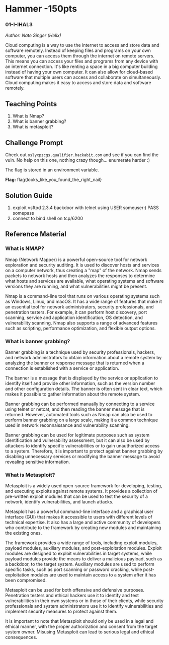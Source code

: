 # Hammer -150pts
### 01-I-IHAL3
*Author: Nate Singer (Helix)*

Cloud computing is a way to use the internet to access and store data and software remotely. Instead of keeping files and programs on your own computer, you can access them through the internet on remote servers. This means you can access your files and programs from any device with an internet connection. It's like renting a space in a big computer building instead of having your own computer. It can also allow for cloud-based software that multiple users can access and collaborate on simultaneously. Cloud computing makes it easy to access and store data and software remotely.

## Teaching Points
1. What is Nmap?
2. What is banner grabbing?
3. What is metasploit?

## Challenge Prompt
Check out `oslyxpzcgs.qualifier.hackabit.com` and see if you can find the vuln. No help on this one, nothing crazy though... enumerate harder :)

The flag is stored in an environment variable.

**Flag:** flag{looks_like_you_found_the_right_nail}

## Solution Guide
1. exploit vsftpd 2.3.4 backdoor with telnet using USER someuser:) PASS somepass
2. connect to bind shell on tcp/6200

## Reference Material
### What is NMAP?
Nmap (Network Mapper) is a powerful open-source tool for network exploration and security auditing. It is used to discover hosts and services on a computer network, thus creating a "map" of the network. Nmap sends packets to network hosts and then analyzes the responses to determine what hosts and services are available, what operating systems and software versions they are running, and what vulnerabilities might be present.

Nmap is a command-line tool that runs on various operating systems such as Windows, Linux, and macOS. It has a wide range of features that make it an essential tool for network administrators, security professionals, and penetration testers. For example, it can perform host discovery, port scanning, service and application identification, OS detection, and vulnerability scanning. Nmap also supports a range of advanced features such as scripting, performance optimization, and flexible output options.

### What is banner grabbing?
Banner grabbing is a technique used by security professionals, hackers, and network administrators to obtain information about a remote system by analyzing the banner or response message that is returned when a connection is established with a service or application.

The banner is a message that is displayed by the service or application to identify itself and provide other information, such as the version number and other configuration details. The banner is often sent in clear text, which makes it possible to gather information about the remote system.

Banner grabbing can be performed manually by connecting to a service using telnet or netcat, and then reading the banner message that is returned. However, automated tools such as Nmap can also be used to perform banner grabbing on a large scale, making it a common technique used in network reconnaissance and vulnerability scanning.

Banner grabbing can be used for legitimate purposes such as system identification and vulnerability assessment, but it can also be used by attackers to identify specific vulnerabilities or to gain unauthorized access to a system. Therefore, it is important to protect against banner grabbing by disabling unnecessary services or modifying the banner message to avoid revealing sensitive information.

### What is Metasploit?
Metasploit is a widely used open-source framework for developing, testing, and executing exploits against remote systems. It provides a collection of pre-written exploit modules that can be used to test the security of a network, identify vulnerabilities, and launch attacks.

Metasploit has a powerful command-line interface and a graphical user interface (GUI) that makes it accessible to users with different levels of technical expertise. It also has a large and active community of developers who contribute to the framework by creating new modules and maintaining the existing ones.

The framework provides a wide range of tools, including exploit modules, payload modules, auxiliary modules, and post-exploitation modules. Exploit modules are designed to exploit vulnerabilities in target systems, while payload modules provide the means to deliver a malicious payload, such as a backdoor, to the target system. Auxiliary modules are used to perform specific tasks, such as port scanning or password cracking, while post-exploitation modules are used to maintain access to a system after it has been compromised.

Metasploit can be used for both offensive and defensive purposes. Penetration testers and ethical hackers use it to identify and test vulnerabilities in their own systems or in those of their clients, while security professionals and system administrators use it to identify vulnerabilities and implement security measures to protect against them.

It is important to note that Metasploit should only be used in a legal and ethical manner, with the proper authorization and consent from the target system owner. Misusing Metasploit can lead to serious legal and ethical consequences.